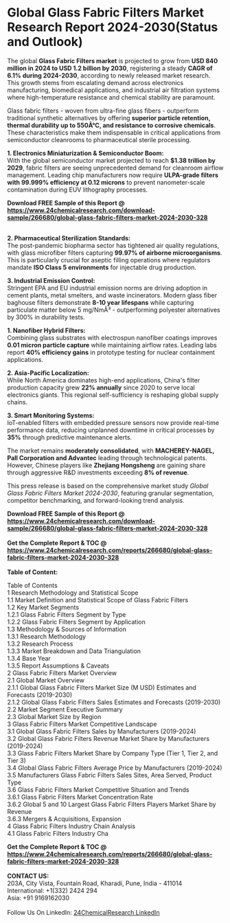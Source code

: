 <h1>Global Glass Fabric Filters Market Research Report 2024-2030(Status and Outlook)</h1><p>The global <strong>Glass Fabric Filters market</strong> is projected to grow from <strong>USD 840 million in 2024 to USD 1.2 billion by 2030</strong>, registering a steady <strong>CAGR of 6.1% during 2024-2030</strong>, according to newly released market research. This growth stems from escalating demand across electronics manufacturing, biomedical applications, and industrial air filtration systems where high-temperature resistance and chemical stability are paramount.</p><p>Glass fabric filters - woven from ultra-fine glass fibers - outperform traditional synthetic alternatives by offering <strong>superior particle retention, thermal durability up to 550Â°C, and resistance to corrosive chemicals</strong>. These characteristics make them indispensable in critical applications from semiconductor cleanrooms to pharmaceutical sterile processing.</p><p><strong>1. Electronics Miniaturization &amp; Semiconductor Boom:</strong><br>
With the global semiconductor market projected to reach <strong>$1.38 trillion by 2029</strong>, fabric filters are seeing unprecedented demand for cleanroom airflow management. Leading chip manufacturers now require <strong>ULPA-grade filters with 99.999% efficiency at 0.12 microns</strong> to prevent nanometer-scale contamination during EUV lithography processes.</p><div><b>Download FREE Sample of this Report @ 
            <a href="https://www.24chemicalresearch.com/download-sample/266680/global-glass-fabric-filters-market-2024-2030-328">
            https://www.24chemicalresearch.com/download-sample/266680/global-glass-fabric-filters-market-2024-2030-328</a></b></div><br><p><strong>2. Pharmaceutical Sterilization Standards:</strong><br>
The post-pandemic biopharma sector has tightened air quality regulations, with glass microfiber filters capturing <strong>99.97% of airborne microorganisms</strong>. This is particularly crucial for aseptic filling operations where regulators mandate <strong>ISO Class 5 environments</strong> for injectable drug production.</p><p><strong>3. Industrial Emission Control:</strong><br>
Stringent EPA and EU industrial emission norms are driving adoption in cement plants, metal smelters, and waste incinerators. Modern glass fiber baghouse filters demonstrate <strong>8-10 year lifespans</strong> while capturing particulate matter below 5 mg/NmÂ³ - outperforming polyester alternatives by 300% in durability tests.</p><p><strong>1. Nanofiber Hybrid Filters:</strong><br>
Combining glass substrates with electrospun nanofiber coatings improves <strong>0.01 micron particle capture</strong> while maintaining airflow rates. Leading labs report <strong>40% efficiency gains</strong> in prototype testing for nuclear containment applications.</p><p><strong>2. Asia-Pacific Localization:</strong><br>
While North America dominates high-end applications, China's filter production capacity grew <strong>22% annually</strong> since 2020 to serve local electronics giants. This regional self-sufficiency is reshaping global supply chains.</p><p><strong>3. Smart Monitoring Systems:</strong><br>
IoT-enabled filters with embedded pressure sensors now provide real-time performance data, reducing unplanned downtime in critical processes by <strong>35%</strong> through predictive maintenance alerts.</p><p>The market remains <strong>moderately consolidated</strong>, with <strong>MACHEREY-NAGEL, Pall Corporation and Advantec</strong> leading through technological patents. However, Chinese players like <strong>Zhejiang Hongsheng</strong> are gaining share through aggressive R&amp;D investments exceeding <strong>8% of revenue</strong>.</p><p>This press release is based on the comprehensive market study <em>Global Glass Fabric Filters Market 2024-2030</em>, featuring granular segmentation, competitor benchmarking, and forward-looking trend analysis.</p><div><b>Download FREE Sample of this Report @ 
            <a href="https://www.24chemicalresearch.com/download-sample/266680/global-glass-fabric-filters-market-2024-2030-328">
            https://www.24chemicalresearch.com/download-sample/266680/global-glass-fabric-filters-market-2024-2030-328</a></b></div><br><div><b>Get the Complete Report & TOC @ 
            <a href="https://www.24chemicalresearch.com/reports/266680/global-glass-fabric-filters-market-2024-2030-328">
            https://www.24chemicalresearch.com/reports/266680/global-glass-fabric-filters-market-2024-2030-328</a></b></div><br>
            <b>Table of Content:</b><p>Table of Contents<br />
1 Research Methodology and Statistical Scope<br />
1.1 Market Definition and Statistical Scope of Glass Fabric Filters<br />
1.2 Key Market Segments<br />
1.2.1 Glass Fabric Filters Segment by Type<br />
1.2.2 Glass Fabric Filters Segment by Application<br />
1.3 Methodology & Sources of Information<br />
1.3.1 Research Methodology<br />
1.3.2 Research Process<br />
1.3.3 Market Breakdown and Data Triangulation<br />
1.3.4 Base Year<br />
1.3.5 Report Assumptions & Caveats<br />
2 Glass Fabric Filters Market Overview<br />
2.1 Global Market Overview<br />
2.1.1 Global Glass Fabric Filters Market Size (M USD) Estimates and Forecasts (2019-2030)<br />
2.1.2 Global Glass Fabric Filters Sales Estimates and Forecasts (2019-2030)<br />
2.2 Market Segment Executive Summary<br />
2.3 Global Market Size by Region<br />
3 Glass Fabric Filters Market Competitive Landscape<br />
3.1 Global Glass Fabric Filters Sales by Manufacturers (2019-2024)<br />
3.2 Global Glass Fabric Filters Revenue Market Share by Manufacturers (2019-2024)<br />
3.3 Glass Fabric Filters Market Share by Company Type (Tier 1, Tier 2, and Tier 3)<br />
3.4 Global Glass Fabric Filters Average Price by Manufacturers (2019-2024)<br />
3.5 Manufacturers Glass Fabric Filters Sales Sites, Area Served, Product Type<br />
3.6 Glass Fabric Filters Market Competitive Situation and Trends<br />
3.6.1 Glass Fabric Filters Market Concentration Rate<br />
3.6.2 Global 5 and 10 Largest Glass Fabric Filters Players Market Share by Revenue<br />
3.6.3 Mergers & Acquisitions, Expansion<br />
4 Glass Fabric Filters Industry Chain Analysis<br />
4.1 Glass Fabric Filters Industry Cha</p><div><b>Get the Complete Report & TOC @ 
            <a href="https://www.24chemicalresearch.com/reports/266680/global-glass-fabric-filters-market-2024-2030-328">
            https://www.24chemicalresearch.com/reports/266680/global-glass-fabric-filters-market-2024-2030-328</a></b></div><br><b>CONTACT US:</b><br>
            203A, City Vista, Fountain Road, Kharadi, Pune, India - 411014<br>
            International: +1(332) 2424 294<br>
            Asia: +91 9169162030 <br><br>
            Follow Us On LinkedIn: <a href="https://www.linkedin.com/company/24chemicalresearch/">24ChemicalResearch LinkedIn</a>
